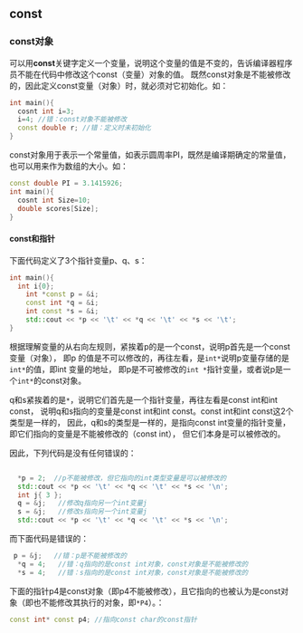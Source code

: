 ## const

### const对象

可以用**const**关键字定义一个变量，说明这个变量的值是不变的，告诉编译器程序员不能在代码中修改这个const（变量）对象的值。
既然const对象是不能被修改的，因此定义const变量（对象）时，就必须对它初始化。如：
```cpp
int main(){
  cosnt int i=3;
  i=4; //错：const对象不能被修改
  const double r; //错：定义时未初始化
}
```
const对象用于表示一个常量值，如表示圆周率PI，既然是编译期确定的常量值，也可以用来作为数组的大小。如：
```cpp
const double PI = 3.1415926;
int main(){
  cosnt int Size=10;
  double scores[Size];
}
```
#### const和指针

下面代码定义了3个指针变量p、q、s：
```cpp
int main(){
  int i{0};
	int *const p = &i;
	const int *q = &i;
	int const *s = &i;
	std::cout << *p << '\t' << *q << '\t' << *s << '\t';
}
```
根据理解变量的从右向左规则，紧挨着p的是一个const，说明p首先是一个const变量（对象），
即p 的值是不可以修改的，再往左看，是`int*`说明p变量存储的是`int*`的值，即int 变量的地址，
即p是不可被修改的`int *`指针变量，或者说p是一个`int*`的const对象。

q和s紧挨着的是`*`，说明它们首先是一个指针变量，再往左看是const int和int const，
说明q和s指向的变量是const int和int const。const int和int const这2个类型是一样的，
因此，q和s的类型是一样的，是指向const int变量的指针变量，即它们指向的变量是不能被修改的（const int），
但它们本身是可以被修改的。

因此，下列代码是没有任何错误的：

```cpp

  *p = 2;  //p不能被修改，但它指向的int类型变量是可以被修改的
  std::cout << *p << '\t' << *q << '\t' << *s << '\n';
  int j{ 3 };
  q = &j;   //修改q指向另一个int变量j
  s = &j;   //修改s指向另一个int变量j
  std::cout << *p << '\t' << *q << '\t' << *s << '\n';	
```
而下面代码是错误的：
```cpp
 p = &j;   //错：p是不能被修改的
  *q = 4;   //错：q指向的是const int对象，const对象是不能被修改的
  *s = 4;   //错：s指向的是const int对象，const对象是不能被修改的
```

下面的指针p4是const对象（即p4不能被修改），且它指向的也被认为是const对象（即也不能修改其执行的对象，即`*P4`）。：
```cpp
const int* const p4; //指向const char的const指针
```
